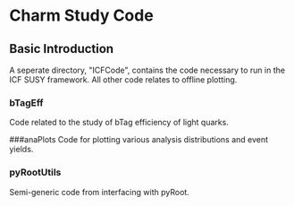 # Charm Study Code

## Basic Introduction

A seperate directory, "ICFCode", contains the code necessary to run in the ICF SUSY framework. All other code relates to offline plotting.

### bTagEff
Code related to the study of bTag efficiency of light quarks.

###anaPlots
Code for plotting various analysis distributions and event yields.

### pyRootUtils
Semi-generic code from interfacing with pyRoot.